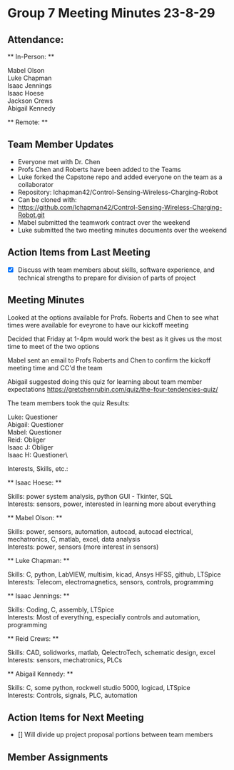 # Group 7 Meeting Minutes 23-8-29

## Attendance:

** In-Person: **

Mabel Olson\
Luke Chapman\
Isaac Jennings\
Isaac Hoese\
Jackson Crews\
Abigail Kennedy

** Remote: **

## Team Member Updates

- Everyone met with Dr. Chen
- Profs Chen and Roberts have been added to the Teams
- Luke forked the Capstone repo and added everyone on the team as a collaborator
- Repository: lchapman42/Control-Sensing-Wireless-Charging-Robot
- Can be cloned with:
- https://github.com/lchapman42/Control-Sensing-Wireless-Charging-Robot.git
- Mabel submitted the teamwork contract over the weekend
- Luke submitted the two meeting minutes documents over the weekend

## Action Items from Last Meeting

- [x] Discuss with team members about skills, software experience, and technical strengths to prepare for division of parts of project

## Meeting Minutes

Looked at the options available for Profs. Roberts and Chen to see what times were available for eveyrone to have our kickoff meeting

Decided that Friday at 1-4pm would work the best as it gives us the most time to meet of the two options

Mabel sent an email to Profs Roberts and Chen to confirm the kickoff meeting time and CC'd the team

Abigail suggested doing this quiz for learning about team member expectations
https://gretchenrubin.com/quiz/the-four-tendencies-quiz/

The team members took the quiz
Results:

Luke: Questioner\
Abigail: Questioner\
Mabel: Questioner\
Reid: Obliger\
Isaac J: Obliger\
Isaac H: Questioner\


Interests, Skills, etc.:

** Isaac Hoese: **

Skills: power system analysis, python GUI - Tkinter, SQL\
Interests: sensors, power, interested in learning more about everything

** Mabel Olson: **

Skills: power, sensors, automation, autocad, autocad electrical, mechatronics, C, matlab, excel, data analysis\
Interests: power, sensors (more interest in sensors)

** Luke Chapman: **

Skills: C, python, LabVIEW, multisim, kicad, Ansys HFSS, github, LTSpice\
Interests: Telecom, electromagnetics, sensors, controls, programming

** Isaac Jennings: **

Skills: Coding, C, assembly, LTSpice\
Interests: Most of everything, especially controls and automation, programming

** Reid Crews: **

Skills: CAD, solidworks, matlab, QelectroTech, schematic design, excel\
Interests: sensors, mechatronics, PLCs

** Abigail Kennedy: **

Skills: C, some python, rockwell studio 5000, logicad, LTSpice\
Interests: Controls, signals, PLC, automation

## Action Items for Next Meeting

- [] Will divide up project proposal portions between team members

## Member Assignments

